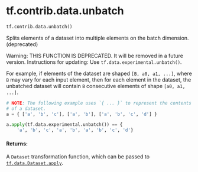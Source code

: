 <div itemscope itemtype="http://developers.google.com/ReferenceObject">
<meta itemprop="name" content="tf.contrib.data.unbatch" />
<meta itemprop="path" content="Stable" />
</div>

# tf.contrib.data.unbatch

``` python
tf.contrib.data.unbatch()
```

Splits elements of a dataset into multiple elements on the batch dimension. (deprecated)

Warning: THIS FUNCTION IS DEPRECATED. It will be removed in a future version.
Instructions for updating:
Use `tf.data.experimental.unbatch()`.

For example, if elements of the dataset are shaped `[B, a0, a1, ...]`,
where `B` may vary for each input element, then for each element in the
dataset, the unbatched dataset will contain `B` consecutive elements
of shape `[a0, a1, ...]`.

```python
# NOTE: The following example uses `{ ... }` to represent the contents
# of a dataset.
a = { ['a', 'b', 'c'], ['a', 'b'], ['a', 'b', 'c', 'd'] }

a.apply(tf.data.experimental.unbatch()) == {
    'a', 'b', 'c', 'a', 'b', 'a', 'b', 'c', 'd'}
```

#### Returns:

A `Dataset` transformation function, which can be passed to
<a href="../../../tf/data/Dataset.md#apply"><code>tf.data.Dataset.apply</code></a>.